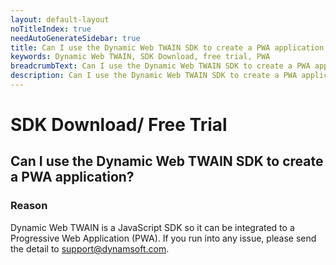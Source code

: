 ```yaml
---
layout: default-layout
noTitleIndex: true
needAutoGenerateSidebar: true
title: Can I use the Dynamic Web TWAIN SDK to create a PWA application
keywords: Dynamic Web TWAIN, SDK Download, free trial, PWA
breadcrumbText: Can I use the Dynamic Web TWAIN SDK to create a PWA application?
description: Can I use the Dynamic Web TWAIN SDK to create a PWA application?
---
```


# SDK Download/ Free Trial

## Can I use the Dynamic Web TWAIN SDK to create a PWA application?

### Reason

Dynamic Web TWAIN is a JavaScript SDK so it can be integrated to a Progressive Web Application (PWA). If you run into any issue, please send the detail to <a href="mailto:support@dynamsoft.com"> support@dynamsoft.com</a>.
